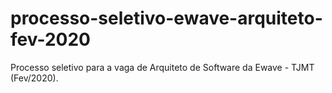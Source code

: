 # processo-seletivo-ewave-arquiteto-fev-2020
Processo seletivo para a vaga de Arquiteto de Software da Ewave - TJMT (Fev/2020).
